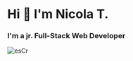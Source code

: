 # Hi 👋 I'm Nicola T.

### I'm a jr. Full-Stack Web Developer

![esCr](https://github.com/NicolaTeora/NicolaTeora/assets/144935713/c6543e80-e668-4a73-b532-16831a4ba8a3)
